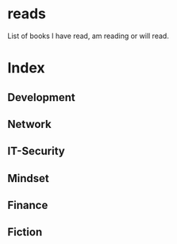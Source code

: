# reads
List of books I have read, am reading or will read. 

<h1>Index</h1>


<h2>Development</h2>

<h2>Network</h2>

<h2>IT-Security</h2>

<h2>Mindset</h2>

<h2>Finance</h2>

<h2>Fiction</h2>




